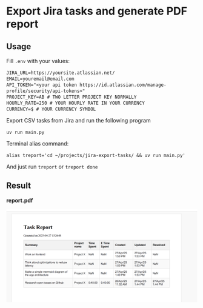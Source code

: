 # Export Jira tasks and generate PDF report

## Usage

Fill `.env` with your values:

```
JIRA_URL=https://yoursite.atlassian.net/
EMAIL=youremail@email.com
API_TOKEN="<your api token https://id.atlassian.com/manage-profile/security/api-tokens>"
PROJECT_KEY=AB # TWO LETTER PROJECT KEY NORMALLY
HOURLY_RATE=250 # YOUR HOURLY RATE IN YOUR CURRENCY
CURRENCY=$ # YOUR CURRENCY SYMBOL
```

Export CSV tasks from Jira and run the following program

```
uv run main.py
```

Terminal alias command:

```
alias treport='cd ~/projects/jira-export-tasks/ && uv run main.py'
```

And just run `treport` or `treport done`

## Result

**report.pdf**

![Example report](img/report-example.png)
